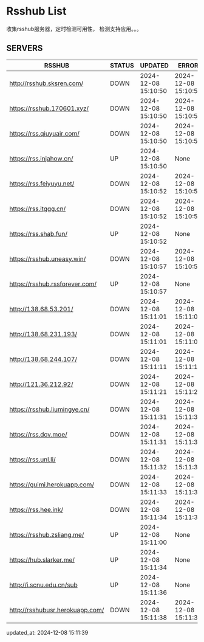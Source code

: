 # Rsshub List

收集rsshub服务器，定时检测可用性， 检测支持应用。。。


## SERVERS

|  RSSHUB   | STATUS  | UPDATED  | ERROR  | TWITTER |  
|  ----  | ----  | ----  | ----  | ---- |  
| http://rsshub.sksren.com/ | DOWN | 2024-12-08 15:10:50 | 2024-12-08 15:10:50 |  
| https://rsshub.170601.xyz/ | DOWN | 2024-12-08 15:10:50 | 2024-12-08 15:10:50 |  
| https://rss.qiuyuair.com/ | DOWN | 2024-12-08 15:10:50 | 2024-12-08 15:10:50 |  
| https://rss.injahow.cn/ | UP | 2024-12-08 15:10:50 | None ||  
| https://rss.feiyuyu.net/ | DOWN | 2024-12-08 15:10:52 | 2024-12-08 15:10:52 |  
| https://rss.itggg.cn/ | DOWN | 2024-12-08 15:10:52 | 2024-12-08 15:10:52 |  
| https://rss.shab.fun/ | UP | 2024-12-08 15:10:52 | None ||  
| https://rsshub.uneasy.win/ | DOWN | 2024-12-08 15:10:57 | 2024-12-08 15:10:57 |  
| https://rsshub.rssforever.com/ | UP | 2024-12-08 15:10:57 | None ||  
| http://138.68.53.201/ | DOWN | 2024-12-08 15:11:01 | 2024-12-08 15:11:01 |  
| http://138.68.231.193/ | DOWN | 2024-12-08 15:11:01 | 2024-12-08 15:11:01 |  
| http://138.68.244.107/ | DOWN | 2024-12-08 15:11:11 | 2024-12-08 15:11:11 |  
| http://121.36.212.92/ | DOWN | 2024-12-08 15:11:21 | 2024-12-08 15:11:21 |  
| https://rsshub.liumingye.cn/ | DOWN | 2024-12-08 15:11:31 | 2024-12-08 15:11:31 |  
| https://rss.dov.moe/ | DOWN | 2024-12-08 15:11:31 | 2024-12-08 15:11:31 |  
| https://rss.unl.li/ | DOWN | 2024-12-08 15:11:32 | 2024-12-08 15:11:32 |  
| https://guimi.herokuapp.com/ | DOWN | 2024-12-08 15:11:33 | 2024-12-08 15:11:33 |  
| https://rss.hee.ink/ | DOWN | 2024-12-08 15:11:34 | 2024-12-08 15:11:34 |  
| https://rsshub.zsliang.me/ | UP | 2024-12-08 15:11:00 | None |OK|  
| https://hub.slarker.me/ | UP | 2024-12-08 15:11:34 | None ||  
| http://i.scnu.edu.cn/sub | UP | 2024-12-08 15:11:36 | None ||  
| http://rsshubusr.herokuapp.com/ | DOWN | 2024-12-08 15:11:38 | 2024-12-08 15:11:38 |  
  

updated_at: 2024-12-08 15:11:39  
